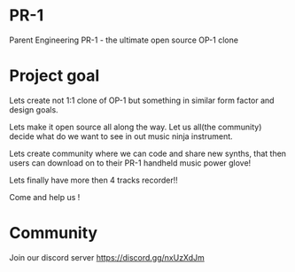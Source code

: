 # PR-1
Parent Engineering PR-1 - the ultimate open source OP-1 clone


# Project goal
Lets create not 1:1 clone of OP-1 but something in similar form factor and design goals. 

Lets make it open source all along the way. Let us all(the community) decide what do we want to see in out music ninja instrument. 

Lets create community where we can code and share new synths, that then users can download on to their PR-1 handheld music power glove!

Lets finally have more then 4 tracks recorder!!

Come and help us !

# Community

Join our discord server https://discord.gg/nxUzXdJm
